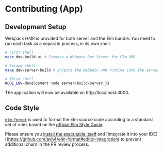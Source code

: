 # Contributing (App)

## Development Setup

Webpack HMR is provided for both server and the Elm bundle. You need to run each task as a separate process, in its own shell.

```bash
# First shell
make dev-build-ui # Invokes a Webpack Dev Server for Elm HMR.

# Second shell
make dev-server-build # Injects the Webpack HMR runtime into the server bundle.

# Third shell
NODE_ENV=development node server/build/server.js
```

The application will now be available on http://localhost:3000.

## Code Style

[`elm-format`](https://github.com/avh4/elm-format) is used to format the Elm source code according to a standard set of rules based on the [official Elm Style Guide](http://elm-lang.org/docs/style-guide).

Please ensure you [install the executable itself](https://github.com/avh4/elm-format#installation-) and  [integrate it into your IDE]((https://github.com/avh4/elm-format#editor-integration) to prevent additional churn in the PR review process.
